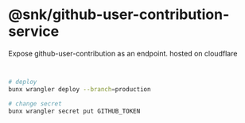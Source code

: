 # @snk/github-user-contribution-service

Expose github-user-contribution as an endpoint. hosted on cloudflare

```sh


# deploy
bunx wrangler deploy --branch=production

# change secret
bunx wrangler secret put GITHUB_TOKEN

```
